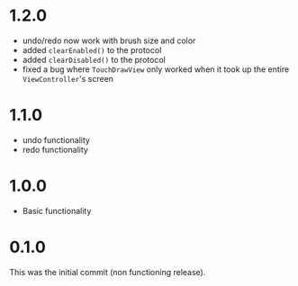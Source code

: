 # 1.2.0

- undo/redo now work with brush size and color
- added `clearEnabled()` to the protocol
- added `clearDisabled()` to the protocol
- fixed a bug where `TouchDrawView` only worked when it took up the entire `ViewController`'s screen

# 1.1.0

- undo functionality
- redo functionality

# 1.0.0

- Basic functionality


# 0.1.0

This was the initial commit (non functioning release).
